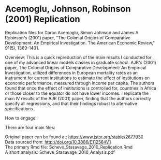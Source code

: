 # Acemoglu, Johnson, Robinson (2001) Replication

Replication files for Daron Acemoglu, Simon Johnson and James A. Robinson's (2001) paper, "The Colonial Origins of Comparative Development: An Empirical Investigation. The American Economic Review," 91(5), 1369–1401. 

Overview: This is a quick repreduction of the main results I conducted for one of my advanced linear models classes in graduate school. AJR's (2001) paper, The Colonial Origins of Comparative Development: An Empirical Investigation, utilized differences in European mortality rates as an instrument for current institutions to estimate the effect of institutions on economic performance, measured through income per capita. The authors found that once the effect of institutions is controlled for, countries in Africa or those closer to the equator do not have lower incomes. I replicate the main IV results of the AJR (2001) paper, finding that the authors correctly specify all regressions, and that their findings robust to alternative specifications.

How to engage:

There are four main files:

Original paper can be found at: https://www.jstor.org/stable/2677930 \
Data sourced from: http://doi.org/10.3886/E112564V1 \
The primary Rmd file: Scheve_Stasavage_2010_Replication.Rmd \
A short analysis: Scheve_Stasavage_2010_Analysis.pdf 
